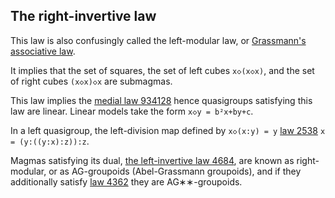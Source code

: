 ## The right-invertive law

This law is also confusingly called the left-modular law, or [Grassmann's associative law](https://arxiv.org/abs/1007.2285).

It implies that the set of squares, the set of left cubes `x◇(x◇x)`, and the set of right cubes `(x◇x)◇x` are submagmas.

This law implies the [medial law 934128](https://teorth.github.io/equational_theories/implications/?934128) hence quasigroups satisfying this law are linear.  Linear models take the form `x◇y = b²x+by+c`.

In a left quasigroup, the left-division map defined by `x◇(x:y) = y`  [law 2538](https://teorth.github.io/equational_theories/implications/?2538) `x = (y:((y:x):z)):z`.

Magmas satisfying its dual, [the left-invertive law 4684](https://teorth.github.io/equational_theories/implications/?4684), are known as right-modular, or as AG-groupoids (Abel-Grassmann groupoids), and if they additionally satisfy [law 4362](https://teorth.github.io/equational_theories/implications/?4362) they are AG∗∗-groupoids.
